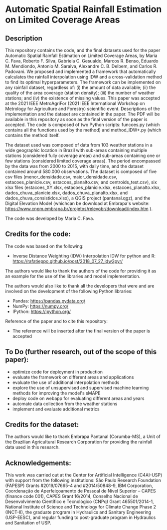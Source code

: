 # Automatic Spatial Rainfall Estimation on Limited Coverage Areas
## Description
This repository contains the code, and the final datasets used for the paper Automatic Spatial Rainfall Estimation on Limited Coverage Areas, by Maria C. Fava, Roberto F. Silva, Gabriela C. Gesualdo, Marcos R. Benso, Eduardo M. Mendiondo, Antonio M. Saraiva, Alexandre C. B. Delbem, and Carlos R. Padovani. We proposed and implemented a framework that automatically calculates the rainfall interpolation using IDW and a cross-validation method to find its optimal hyperparameters. The framework can be implemented on any rainfall dataset, regardless of: (i) the amount of data available; (ii) the quality of the area coverage (station density); (iii) the number of weather stations; and (iv) the existence of missing values. This paper was accepted at the 2021 IEEE MetroAgriFor (2021 IEEE International Workshop on Metrology for Agriculture and Forestry) scientific event. Descriptions of the implementation and the dataset are contained in the paper. The PDF will be available in this repository as soon as the final version of the paper is accepted. The code is composed of two Python scripts: funcoes.py (which contains all the functions used by the method) and method_IDW+.py (which contains the method itself.

The dataset used was composed of data from 103 weather stations in a wide geographic location in Brazil with sub-areas containing multiple stations (considered fully coverage areas) and sub-areas containing one or few stations (considered limited coverage areas). The period encompassed by the data was from 2000 to 2015, with daily time, and the dataset contained around 580.000 observations. The dataset is composed of five csv files (menor_densidade.csv, maior_densidade.csv, estacoes_planicie.csv, estacoes_planalto.csv, and centroids_test.csv), six xlsx files (estacoes_XY.xlsx, estacoes_planicie.xlsx, estacoes_planalto.xlsx, dados_chuva_planicie.xlsx, dados_chuva_planalto.xlsx, and dados_chuva_consistidos.xlsx), a QGIS project (pantanal.qgz), and the Digital Elevation Model (whichcan be download at Embrapa's website: https://www.cnpm.embrapa.br/projetos/relevobr/download/index.htm ).

The code was developed by Maria C. Fava.

## Credits for the code:
The code was based on the following:
- Inverse Distance Weighting (IDW) Interpolation IDW for python and R: https://rafatieppo.github.io/post/2018_07_27_idw2pyr/

The authors would like to thank the authors of the code for providing it as an example for the use of the libraries and model implementation. 

The authors would also like to thank all the developers that were and are involved on the development of the following Python libraries: 
- Pandas: https://pandas.pydata.org/
- NumPy: https://numpy.org/
- IPython: https://ipython.org/

Reference of the paper and to cite this repository: 
- The reference will be inserted after the final version of the paper is accepted

## To Do (further research, out of the scope of this paper):
- optimize code for deployment in production
- evaluate the framework on different areas and applications
- evaluate the use of additional interpolation methods
- explore the use of unsupervised and supervised machine learning methods for improving the model's sMAPE
- deploy code on webapp for evaluating different areas and years
- automate data collection from the weather stations
- implement and evaluate additional metrics

## Credits for the dataset:
The authors would like to thank Embrapa Pantanal (Corumba-MS), a Unit of the Brazilian Agricultural Research Corporation for providing the rainfall data used in this research.

## Acknowledgements:
This work was carried out at the Center for Artificial Intelligence (C4AI-USP) with support from the following institutions: São Paulo Research Foundation (FAPESP) Grants \#2019/07665-4 and \#2014/50848-9, IBM Corporation, Coordenação de Aperfeiçoamento de Pessoal de Nível Superior – CAPES (finance code 001), CAPES Grant 16/2014, Conselho Nacional de Desenvolvimento Científico e Tecnológico (CNPq) Grant 465501/2014-1, National Institute of Science and Technology for Climate Change Phase 2 (INCT-II), the graduate program in Hydraulics and Sanitary Engineering (USP-EESC), and regular funding to post-graduate program in Hydraulics and Sanitation of USP.
